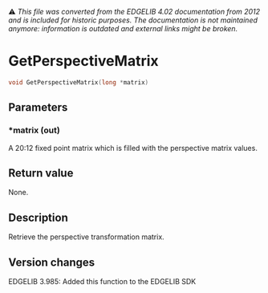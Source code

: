:warning: _This file was converted from the EDGELIB 4.02 documentation from 2012 and is included for historic purposes. The documentation is not maintained anymore: information is outdated and external links might be broken._

# GetPerspectiveMatrix


```c++
void GetPerspectiveMatrix(long *matrix)
```

## Parameters
### *matrix (out)
A 20:12 fixed point matrix which is filled with the perspective matrix values.

## Return value
None.

## Description
Retrieve the perspective transformation matrix.

## Version changes
EDGELIB 3.985: Added this function to the EDGELIB SDK


